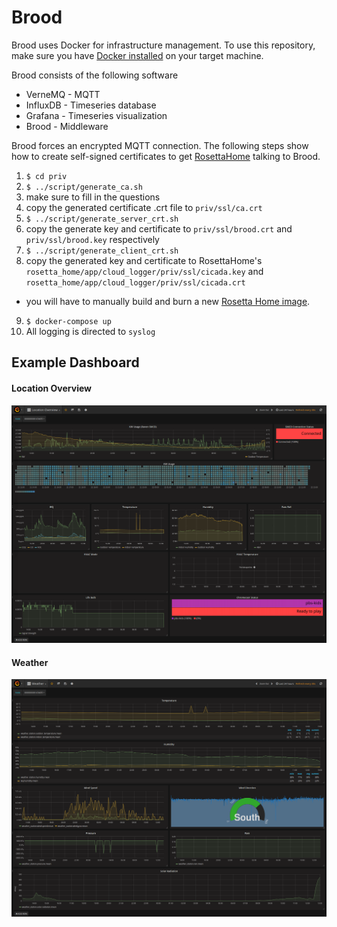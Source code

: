 # Brood

Brood uses Docker for infrastructure management. To use this repository, make sure you have [Docker installed](https://docs.docker.com/engine/installation/) on your target machine.

Brood consists of the following software
* VerneMQ - MQTT
* InfluxDB - Timeseries database
* Grafana - Timeseries visualization
* Brood - Middleware

Brood forces an encrypted MQTT connection. The following steps show how to create self-signed certificates to get [RosettaHome](https://github.com/rosetta-home/rosetta_home) talking to Brood.

1. `$ cd priv`
2. `$ ../script/generate_ca.sh`
3. make sure to fill in the questions
4. copy the generated certificate .crt file to `priv/ssl/ca.crt`
5. `$ ../script/generate_server_crt.sh`
6. copy the generate key and certificate to `priv/ssl/brood.crt` and `priv/ssl/brood.key` respectively
7. `$ ../script/generate_client_crt.sh`
8. copy the generated key and certificate to RosettaHome's `rosetta_home/app/cloud_logger/priv/ssl/cicada.key` and `rosetta_home/app/cloud_logger/priv/ssl/cicada.crt`
  * you will have to manually build and burn a new [Rosetta Home image](https://github.com/rosetta-home/rosetta_home/blob/master/INSTALL.md).
9. `$ docker-compose up`
10. All logging is directed to `syslog`

## Example Dashboard

#### Location Overview
![Location Overview](./assets/location_overview.png)

#### Weather
![Weather](./assets/weather.png)

